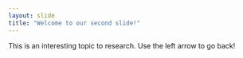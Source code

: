 ```yaml
---
layout: slide
title: "Welcome to our second slide!"
---
```

This is an interesting topic to research.
Use the left arrow to go back!
